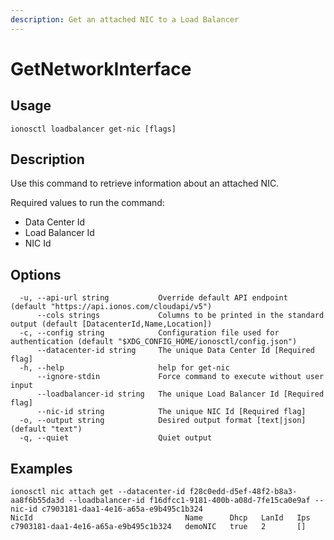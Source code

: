 ```yaml
---
description: Get an attached NIC to a Load Balancer
---
```


# GetNetworkInterface

## Usage

```text
ionosctl loadbalancer get-nic [flags]
```

## Description

Use this command to retrieve information about an attached NIC.

Required values to run the command:

* Data Center Id
* Load Balancer Id
* NIC Id

## Options

```text
  -u, --api-url string           Override default API endpoint (default "https://api.ionos.com/cloudapi/v5")
      --cols strings             Columns to be printed in the standard output (default [DatacenterId,Name,Location])
  -c, --config string            Configuration file used for authentication (default "$XDG_CONFIG_HOME/ionosctl/config.json")
      --datacenter-id string     The unique Data Center Id [Required flag]
  -h, --help                     help for get-nic
      --ignore-stdin             Force command to execute without user input
      --loadbalancer-id string   The unique Load Balancer Id [Required flag]
      --nic-id string            The unique NIC Id [Required flag]
  -o, --output string            Desired output format [text|json] (default "text")
  -q, --quiet                    Quiet output
```

## Examples

```text
ionosctl nic attach get --datacenter-id f28c0edd-d5ef-48f2-b8a3-aa8f6b55da3d --loadbalancer-id f16dfcc1-9181-400b-a08d-7fe15ca0e9af --nic-id c7903181-daa1-4e16-a65a-e9b495c1b324
NicId                                  Name      Dhcp   LanId   Ips
c7903181-daa1-4e16-a65a-e9b495c1b324   demoNIC   true   2       []
```


